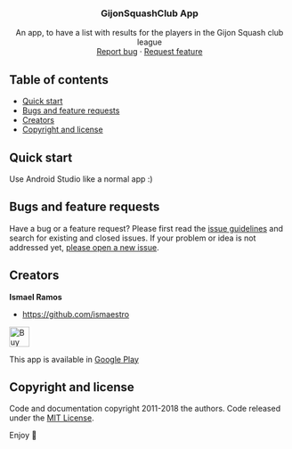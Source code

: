 <p align="center">
  <h3 align="center">GijonSquashClub App</h3>

  <p align="center">
    An app, to have a list with results for the players in the Gijon Squash club league
    <br>
    <a href="https://github.com/Ismaestro/Gijon-Squash-Club-Liga/issues/new?template=bug.md">Report bug</a>
    ·
    <a href="https://github.com/Ismaestro/Gijon-Squash-Club-Liga/issues/new?template=feature.md&labels=feature">Request feature</a>
  </p>
</p>

## Table of contents

- [Quick start](#quick-start)
- [Bugs and feature requests](#bugs-and-feature-requests)
- [Creators](#creators)
- [Copyright and license](#copyright-and-license)

## Quick start

Use Android Studio like a normal app :)

## Bugs and feature requests

Have a bug or a feature request? Please first read the [issue guidelines](https://github.com/Ismaestro/Gijon-Squash-Club-Liga/blob/master/CONTRIBUTING.md) and search for existing and closed issues. If your problem or idea is not addressed yet, [please open a new issue](https://github.com/Ismaestro/Gijon-Squash-Club-Liga/issues/new).

## Creators

**Ismael Ramos**

- <https://github.com/ismaestro>

<a href='https://ko-fi.com/S6S5LMVR' target='_blank'><img height='36' style='border:0px;height:36px;' src='https://az743702.vo.msecnd.net/cdn/kofi4.png?v=0' border='0' alt='Buy Me a Coffee at ko-fi.com' /></a>

This app is available in [Google Play](https://play.google.com/store/apps/details?id=gijonsquashclub.liga)

## Copyright and license

Code and documentation copyright 2011-2018 the authors. Code released under the [MIT License](https://github.com/Ismaestro/Gijon-Squash-Club-Liga/blob/master/LICENSE).

Enjoy :metal:
